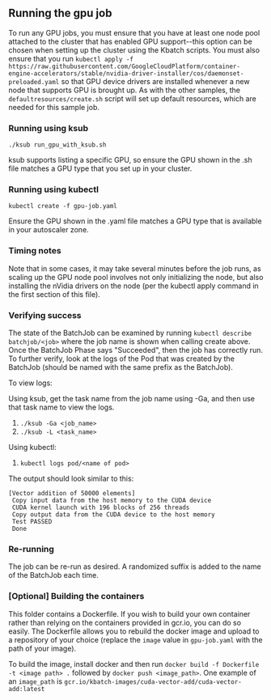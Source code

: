 ## Running the gpu job

To run any GPU jobs, you must ensure that you have at least one node pool attached to the cluster that has enabled
GPU support--this option can be chosen when setting up the cluster using the Kbatch scripts.
You must also ensure that you run
`kubectl apply -f https://raw.githubusercontent.com/GoogleCloudPlatform/container-engine-accelerators/stable/nvidia-driver-installer/cos/daemonset-preloaded.yaml`
so that GPU device drivers are installed whenever a new node that supports GPU is brought up.
As with the other samples, the `defaultresources/create.sh` script will set up default resources, which are needed for this sample job.

### Running using ksub

`./ksub run_gpu_with_ksub.sh`

ksub supports listing a specific GPU, so ensure the GPU shown in the .sh file matches a GPU type that you set up
in your cluster.

### Running using kubectl

`kubectl create -f gpu-job.yaml`

Ensure the GPU shown in the .yaml file matches a GPU type that is available in your autoscaler zone.

### Timing notes

Note that in some cases, it may take several minutes before the job runs, as scaling up the GPU node pool
involves not only initializing the node, but also installing the nVidia drivers on the node (per the kubectl apply command
in the first section of this file).

### Verifying success

The state of the BatchJob can be examined by running `kubectl describe batchjob/<job>` where the job name is shown when
calling create above. Once the BatchJob Phase says "Succeeded", then the job has correctly run. To further verify, look
at the logs of the Pod that was created by the BatchJob (should be named with the same prefix as the BatchJob).

To view logs:

Using ksub, get the task name from the job name using -Ga, and then use that task name to view the logs.
  1. `./ksub -Ga <job_name>`
  1. `./ksub -L <task_name>`
  
Using kubectl:
  1. `kubectl logs pod/<name of pod>`

The output should look similar to this:

```
[Vector addition of 50000 elements]
 Copy input data from the host memory to the CUDA device
 CUDA kernel launch with 196 blocks of 256 threads
 Copy output data from the CUDA device to the host memory
 Test PASSED
 Done
```

### Re-running

The job can be re-run as desired. A randomized suffix is added to the name of the BatchJob each time.

### [Optional] Building the containers

This folder contains a Dockerfile. If you wish to build your own container rather than
relying on the containers provided in gcr.io, you can do so easily. The Dockerfile allows you to rebuild the docker image and upload to
a repository of your choice (replace the `image` value in `gpu-job.yaml` with the path of your image).

To build the image, install docker and then run `docker build -f Dockerfile -t <image path> .` followed by
`docker push <image_path>`. One example of an `image_path` is `gcr.io/kbatch-images/cuda-vector-add/cuda-vector-add:latest`
